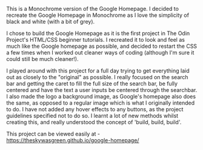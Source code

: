 This is a Monochrome version of the Google Homepage. 
I decided to recreate the Google Homepage in Monochrome as I love the simplicity of black and white (with a bit of grey). 

I chose to build the Google Homepage as it is the first project in The Odin Project's HTML/CSS beginner tutorials. 
I recreated it to look and feel as much like the Google homepage as possible, and decided to restart the CSS a few times when
I worked out cleaner ways of coding (although I'm sure it could still be much cleaner!).

I played around with this project for a full day trying to get everything laid out as closely to the "original" as possible. 
I really focused on the search bar and getting the caret to fill the full size of the search bar, be fully centered and have the text a user inputs be centered through the searchbar. I also made the logo a background image, as Google's homepage also does the same, as opposed to a regular image which is what I originally intended to do. 
I have not added any hover effects to any buttons, as the project guidelines specified not to do so. 
I learnt a lot of new methods whilst creating this, and really understood the concept of 'build, build, build'. 

This project can be viewed easily at - https://theskywasgreen.github.io/google-homepage/

